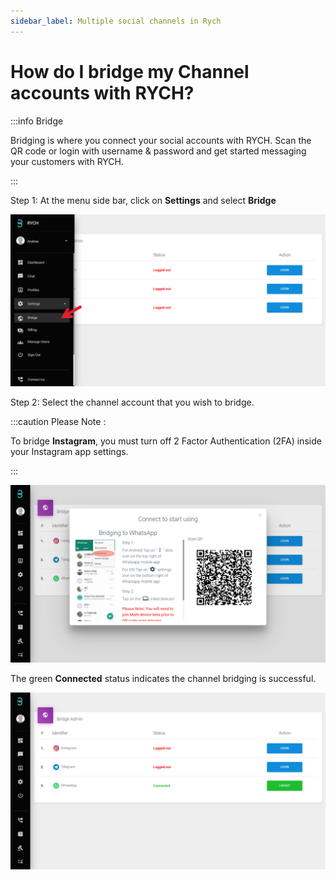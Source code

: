 ```yaml
---
sidebar_label: Multiple social channels in Rych
---
```


# How do I bridge my Channel accounts with RYCH?

:::info Bridge

Bridging is where you connect your social accounts with RYCH. Scan the QR code or login with username & password and get started messaging your customers with RYCH.

:::

Step 1: At the menu side bar, click on **Settings** and select **Bridge** 

![image info](../../../static/img/q3/step1.png)

Step 2: Select the channel account that you wish to bridge.

:::caution Please Note :

 To bridge **Instagram**, you must turn off 2 Factor Authentication (2FA) inside your Instagram app settings.

:::

![image info](../../../static/img/q3/step2.png)

The green **Connected** status indicates the channel bridging is successful.

![image info](../../../static/img/q3/step3.png)

